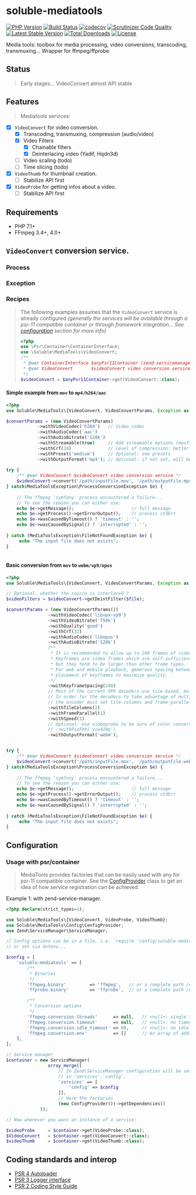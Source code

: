 # soluble-mediatools  

[![PHP Version](http://img.shields.io/badge/php-7.1+-ff69b4.svg)](https://packagist.org/packages/soluble/mediatools)
[![Build Status](https://travis-ci.org/soluble-io/soluble-mediatools.svg?branch=master)](https://travis-ci.org/soluble-io/soluble-mediatools)
[![codecov](https://codecov.io/gh/soluble-io/soluble-mediatools/branch/master/graph/badge.svg)](https://codecov.io/gh/soluble-io/soluble-mediatools)
[![Scrutinizer Code Quality](https://scrutinizer-ci.com/g/soluble-io/soluble-mediatools/badges/quality-score.png?b=master)](https://scrutinizer-ci.com/g/soluble-io/soluble-mediatools/?branch=master)
[![Latest Stable Version](https://poser.pugx.org/soluble/mediatools/v/stable.svg)](https://packagist.org/packages/soluble/mediatools)
[![Total Downloads](https://poser.pugx.org/soluble/mediatools/downloads.png)](https://packagist.org/packages/soluble/mediatools)
[![License](https://poser.pugx.org/soluble/mediatools/license.png)](https://packagist.org/packages/soluble/mediatools)

Media tools: toolbox for media processing, video conversions, transcoding, transmuxing... Wrapper for ffmpeg/ffprobe. 

## Status  

> Early stages... VideoConvert almost API stable

## Features

> Mediatools services:

- [X] `VideoConvert` for video conversion.
  - [X] Transcoding, transmuxing, compression (audio/video)
  - [X] Video Filters
      - [X] Chainable filters
      - [X] Deinterlacing video (Yadif, Hqdn3d)
  - [ ] Video scaling (todo)
  - [ ] Time slicing (todo)        
- [X] `VideoThumb` for thumbnail creation.
  - [ ] Stabilize API first
- [X] `VideoProbe` for getting infos about a video.
  - [ ] Stabilize API first        

## Requirements

- PHP 7.1+
- FFmpeg 3.4+, 4.0+
 

## `VideoConvert` conversion service. 

### Process

### Exception

### Recipes

> The following examples assumes that the `VideoConvert` service 
> is already configured *(generally the services will be available through
> a psr-11 compatible container or through framework integration... See [configuration](#configuration) 
> section for more info)*      
>
> ```php
> <?php
> use \Psr\Container\ContainerInterface;
> use \Soluble\MediaTools\VideoConvert;
> /**
>  * @var ContainerInterface $anyPsr11Container (zend-servicemanager, pimple-interop...) 
>  * @var VideoConvert       $videoConvert video conversion service
>  */ 
> $videoConvert = $anyPsr11Container->get(VideoConvert::class);
> ```

 
#### Simple example from `mov` to `mp4/h264/aac`

```php
<?php
use Soluble\MediaTools\{VideoConvert, VideoConvertParams, Exception as MediaToolsException};

$convertParams = (new VideoConvertParams)
            ->withVideoCodec('h264')   // Video codec 
            ->withAudioCodec('aac')
            ->withAudioBitrate('128k')            
            ->withStreamable(true)     // Add streamable options (movflags & faststart) 
            ->withCrf(24)              // Level of compression: better size / less visual quality  
            ->withPreset('medium')     // Optional: see presets  
            ->withOutputFormat('mp4'); // Optional: if not set, will be detected from output file extension.
    
try {
    /** @var VideoConvert $videoConvert video conversion service */
    $videoConvert->convert('/path/inputFile.mov', '/path/outputFile.mp4', $convertParams);
} catch(MediaToolsException\ProcessConversionException $e) {
    
    // The ffmpeg 'symfony' process encountered a failure...
    // To see the reason you can either use:
    echo $e->getMessage();                      // full message 
    echo $e->getProcess()->getErrorOutput();    // process stdErr
    echo $e->wasCausedByTimeout() ? 'timeout' : '';
    echo $e->wasCausedBySignal() ? 'interrupted' : '';
    
} catch (MediaToolsException\FileNotFoundException $e) {
     echo "The input file does not exists";    
}
       
``` 

#### Basic conversion from `mov` to `webm/vp9/opus`

```php
<?php
use Soluble\MediaTools\{VideoConvert, VideoConvertParams, Exception as MediaToolsException};

// Optional, whether the source is interlaced ?
$videoFilters = $videoConvert->getDeintFilter($file);

$convertParams = (new VideoConvertParams())
                ->withVideoCodec('libvpx-vp9')
                ->withVideoBitrate('750k')
                ->withQuality('good')
                ->withCrf(33)
                ->withAudioCodec('libopus')
                ->withAudioBitrate('128k')
                /**
                 * It is recommended to allow up to 240 frames of video between keyframes (8 seconds for 30fps content).
                 * Keyframes are video frames which are self-sufficient; they don't rely upon any other frames to render
                 * but they tend to be larger than other frame types.
                 * For web and mobile playback, generous spacing between keyframes allows the encoder to choose the best
                 * placement of keyframes to maximize quality.
                 */
                ->withKeyframeSpacing(240)
                // Most of the current VP9 decoders use tile-based, multi-threaded decoding.
                // In order for the decoders to take advantage of multiple cores,
                // the encoder must set tile-columns and frame-parallel.
                ->withTileColumns(2)
                ->withFrameParallel(1)
                ->withSpeed(1)
                // Optional: Use videoprobe to be sure of color conversions if any needed
                // ->withPixFmt('yuv420p') 
                ->withOutputFormat('webm');


try {
    /** @var VideoConvert $videoConvert video conversion service */
    $videoConvert->convert('/path/inputFile.mov', '/path/outputFile.webm', $convertParams);
} catch(MediaToolsException\ProcessConversionException $e) {
    
    // The ffmpeg 'symfony' process encountered a failure...
    // To see the reason you can either use:
    echo $e->getMessage();                      // full message 
    echo $e->getProcess()->getErrorOutput();    // process stdErr
    echo $e->wasCausedByTimeout() ? 'timeout' : '';
    echo $e->wasCausedBySignal() ? 'interrupted' : '';
    
} catch (MediaToolsException\FileNotFoundException $e) {
     echo "The input file does not exists";    
}

``` 

## Configuration

### Usage with psr/container

> MediaTools provides factories that can be easily used with any for psr-11 compatible container.
> See the [ConfigProvider](./src/Config/ConfigProvider.php) class to get an idea of how 
> service registration can be achieved.  

Example 1: with zend-service-manager.

```php
<?php declare(strict_types=1);

use Soluble\MediaTools\{VideoConvert, VideoProbe, VideoThumb};
use Soluble\MediaTools\Config\ConfigProvider;
use Zend\ServiceManager\ServiceManager;

// Config options can be in a file, i.e: `require 'config/soluble-mediatools.global.php';`
// or set via dotenv...

$config = [
    'soluble-mediatools' => [
        /**
         * Binaries
         */
        'ffmpeg.binary'         => 'ffmpeg',   // or a complete path /opt/local/ffmpeg/bin/ffmpeg
        'ffprobe.binary'        => 'ffprobe',  // or a complete path /opt/local/ffmpeg/bin/ffprobe

        /**
         * Conversion options
         */
        'ffmpeg.conversion.threads'      => null,   // <null>: single thread; <0>: number of cores, <1+>: number of threads
        'ffmpeg.conversion.timeout'      => null,   // <null>: no timeout, <number>: number of seconds before timing-out
        'ffmpeg.conversion.idle_timeout' => 60,     // <null>: no idle timeout, <number>: number of seconds of inactivity before timing-out
        'ffmpeg.conversion.env'          => []      // An array of additional env vars to set when running the ffmpeg conversion process        
    ],    
];

// Service manager
$container = new ServiceManager(
                array_merge([
                    // In Zend\ServiceManager configuration will be set
                    // in 'services'.'config'. 
                    'services' => [
                        'config' => $config
                    ]],
                    // Here the factories
                    (new ConfigProvider())->getDependencies()
             ));

// Now whenever you want an instance of a service:

$videoProbe     = $container->get(VideoProbe::class);
$VideoConvert   = $container->get(VideoConvert::class);
$videoThumb     = $container->get(VideoThumb::class);

```
  
## Coding standards and interop

* [PSR 4 Autoloader](https://github.com/php-fig/fig-standards/blob/master/accepted/PSR-4-autoloader.md)
* [PSR 3 Logger interface](https://github.com/php-fig/fig-standards/blob/master/accepted/PSR-3-logger-interface.md)
* [PSR 2 Coding Style Guide](https://github.com/php-fig/fig-standards/blob/master/accepted/PSR-2-coding-style-guide.md)

